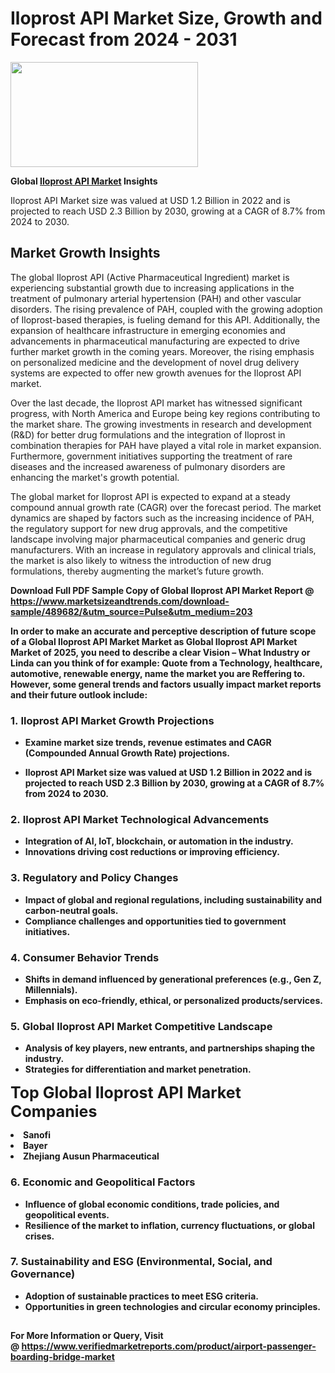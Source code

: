 <H1>Iloprost API Market Size, Growth and Forecast from 2024 - 2031</H1><img class="aligncenter size-medium wp-image-584254" src="https://thirdeyenews.in/wp-content/uploads/2024/09/Global-Market-Research-300x168.jpeg" alt="" width="300" height="168" /><p><strong>Global&nbsp;<a href="https://www.marketsizeandtrends.com/download-sample/489682/&amp;utm_source=Pulse&amp;utm_medium=203">Iloprost API Market</a> Insights</strong></p><p>Iloprost API Market size was valued at USD 1.2 Billion in 2022 and is projected to reach USD 2.3 Billion by 2030, growing at a CAGR of 8.7% from 2024 to 2030.</p><p><h2>Market Growth Insights</h2> <p>The global Iloprost API (Active Pharmaceutical Ingredient) market is experiencing substantial growth due to increasing applications in the treatment of pulmonary arterial hypertension (PAH) and other vascular disorders. The rising prevalence of PAH, coupled with the growing adoption of Iloprost-based therapies, is fueling demand for this API. Additionally, the expansion of healthcare infrastructure in emerging economies and advancements in pharmaceutical manufacturing are expected to drive further market growth in the coming years. Moreover, the rising emphasis on personalized medicine and the development of novel drug delivery systems are expected to offer new growth avenues for the Iloprost API market.</p> <p><strong></strong></p> <p>Over the last decade, the Iloprost API market has witnessed significant progress, with North America and Europe being key regions contributing to the market share. The growing investments in research and development (R&D) for better drug formulations and the integration of Iloprost in combination therapies for PAH have played a vital role in market expansion. Furthermore, government initiatives supporting the treatment of rare diseases and the increased awareness of pulmonary disorders are enhancing the market's growth potential.</p> <p>The global market for Iloprost API is expected to expand at a steady compound annual growth rate (CAGR) over the forecast period. The market dynamics are shaped by factors such as the increasing incidence of PAH, the regulatory support for new drug approvals, and the competitive landscape involving major pharmaceutical companies and generic drug manufacturers. With an increase in regulatory approvals and clinical trials, the market is also likely to witness the introduction of new drug formulations, thereby augmenting the market’s future growth.</p> <p><strong></p><p><span class=""><strong>Download Full PDF Sample Copy of Global Iloprost API Market Report</strong> @ <a href="https://www.marketsizeandtrends.com/download-sample/489682/&amp;utm_source=Pulse&amp;utm_medium=203" target="_blank">https://www.marketsizeandtrends.com/download-sample/489682/&amp;utm_source=Pulse&amp;utm_medium=203</a></span></p><p>In order to make an accurate and perceptive description of future scope of a Global&nbsp;Iloprost API Market Market as Global&nbsp;Iloprost API Market Market of 2025, you need to describe a clear Vision &ndash; What Industry or Linda can you think of for example: Quote from a Technology, healthcare, automotive, renewable energy, name the market you are Reffering to. However, some general trends and factors usually impact market reports and their future outlook include:</p><h3>1.&nbsp;<strong>Iloprost API Market Growth Projections</strong></h3><ul><li>Examine market size trends, revenue estimates and CAGR (Compounded Annual Growth Rate) projections.</li><li><p>Iloprost API Market size was valued at USD 1.2 Billion in 2022 and is projected to reach USD 2.3 Billion by 2030, growing at a CAGR of 8.7% from 2024 to 2030.</p></li></ul><h3>2.&nbsp;<strong>Iloprost API Market Technological Advancements</strong></h3><ul><li>Integration of AI, IoT, blockchain, or automation in the industry.</li><li>Innovations driving cost reductions or improving efficiency.</li></ul><h3>3.&nbsp;<strong>Regulatory and Policy Changes</strong></h3><ul><li>Impact of global and regional regulations, including sustainability and carbon-neutral goals.</li><li>Compliance challenges and opportunities tied to government initiatives.</li></ul><h3>4.&nbsp;<strong>Consumer Behavior Trends</strong></h3><ul><li>Shifts in demand influenced by generational preferences (e.g., Gen Z, Millennials).</li><li>Emphasis on eco-friendly, ethical, or personalized products/services.</li></ul><h3>5.&nbsp;<strong>Global Iloprost API Market Competitive Landscape</strong></h3><ul><li>Analysis of key players, new entrants, and partnerships shaping the industry.</li><li>Strategies for differentiation and market penetration.</li></ul><p data-pm-slice="1 1 []"><span style="color: inherit; font-family: inherit; font-size: 25px;">Top Global Iloprost API Market Companies</span></p><div class="" data-test-id=""><p><li>Sanofi</li><li> Bayer</li><li> Zhejiang Ausun Pharmaceutical</li></p></div><h3>6.&nbsp;<strong>Economic and Geopolitical Factors</strong></h3><ul><li>Influence of global economic conditions, trade policies, and geopolitical events.</li><li>Resilience of the market to inflation, currency fluctuations, or global crises.</li></ul><h3>7.&nbsp;<strong>Sustainability and ESG (Environmental, Social, and Governance)</strong></h3><ul><li>Adoption of sustainable practices to meet ESG criteria.</li><li>Opportunities in green technologies and circular economy principles.</li></ul><h2><strong style="font-size: 14px;">For More Information or Query, Visit @&nbsp;</strong><a style="background-color: #ffffff; font-size: 14px;" href="https://www.marketsizeandtrends.com/report/iloprost-api-market/" target="_blank">https://www.verifiedmarketreports.com/product/airport-passenger-boarding-bridge-market</a></h2>
